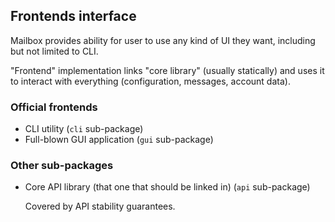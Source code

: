## Frontends interface

Mailbox provides ability for user to use any kind of UI they want, including
but not limited to CLI.

"Frontend" implementation links "core library" (usually statically) and uses it
to interact with everything (configuration, messages, account data).

### Official frontends

- CLI utility (`cli` sub-package)
- Full-blown GUI application (`gui` sub-package)

### Other sub-packages

- Core API library (that one that should be linked in)  (`api` sub-package)

  Covered by API stability guarantees.
